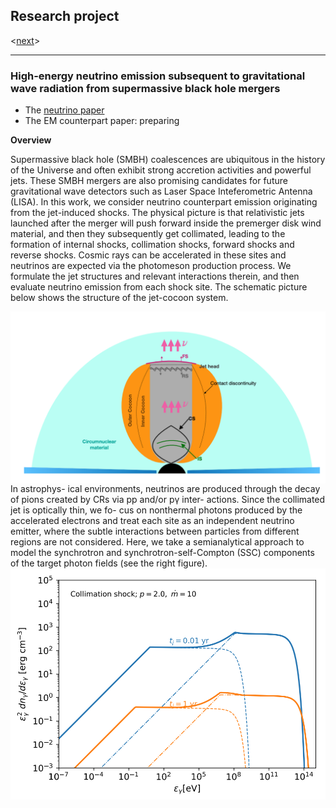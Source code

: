 ## Research project
<[next](https://yuan-cc.github.io/research/projects/complementarity.html)>
<hr>

### High-energy neutrino emission subsequent to gravitational wave radiation from supermassive black hole mergers
* The [neutrino paper](https://arxiv.org/abs/2008.05616)
* The EM counterpart paper: preparing 

**Overview**

Supermassive black hole (SMBH) coalescences are ubiquitous in the history of the Universe and
often exhibit strong accretion activities and powerful jets. These SMBH mergers are also promising candidates for future gravitational wave detectors such as Laser Space Inteferometric Antenna (LISA). In this work, we consider neutrino counterpart emission originating from the jet-induced
shocks. The physical picture is that relativistic jets launched after the merger will push forward
inside the premerger disk wind material, and then they subsequently get collimated, leading to the
formation of internal shocks, collimation shocks, forward shocks and reverse shocks. Cosmic rays can
be accelerated in these sites and neutrinos are expected via the photomeson production process. We
formulate the jet structures and relevant interactions therein, and then evaluate neutrino emission
from each shock site. The schematic picture below shows the structure of the jet-cocoon system.

<img align="right" src="figs/smbh_mergers1.png" alt="drawing" />

In astrophys- ical environments, neutrinos are produced through the decay of pions created by CRs via pp and/or pγ inter- actions. Since the collimated jet is optically thin, we fo- cus on nonthermal photons produced by the accelerated electrons and treat each site as an independent neutrino emitter, where the subtle interactions between particles from different regions are not considered. Here, we take a semianalytical approach to model the synchrotron and synchrotron-self-Compton (SSC) components of the target photon fields (see the right figure). 
<img align="right" src="figs/smbh_mergers2.png" alt="drawing" />

